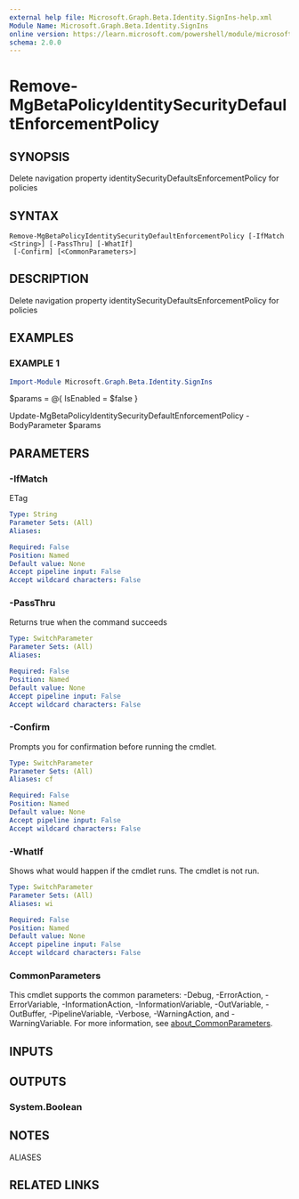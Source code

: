 ```yaml
---
external help file: Microsoft.Graph.Beta.Identity.SignIns-help.xml
Module Name: Microsoft.Graph.Beta.Identity.SignIns
online version: https://learn.microsoft.com/powershell/module/microsoft.graph.beta.identity.signins/remove-mgbetapolicyidentitysecuritydefaultenforcementpolicy
schema: 2.0.0
---
```


# Remove-MgBetaPolicyIdentitySecurityDefaultEnforcementPolicy

## SYNOPSIS
Delete navigation property identitySecurityDefaultsEnforcementPolicy for policies

## SYNTAX

```
Remove-MgBetaPolicyIdentitySecurityDefaultEnforcementPolicy [-IfMatch <String>] [-PassThru] [-WhatIf]
 [-Confirm] [<CommonParameters>]
```

## DESCRIPTION
Delete navigation property identitySecurityDefaultsEnforcementPolicy for policies

## EXAMPLES

### EXAMPLE 1
```powershell
Import-Module Microsoft.Graph.Beta.Identity.SignIns
```

$params = @{
	IsEnabled = $false
}

Update-MgBetaPolicyIdentitySecurityDefaultEnforcementPolicy -BodyParameter $params

## PARAMETERS

### -IfMatch
ETag

```yaml
Type: String
Parameter Sets: (All)
Aliases:

Required: False
Position: Named
Default value: None
Accept pipeline input: False
Accept wildcard characters: False
```

### -PassThru
Returns true when the command succeeds

```yaml
Type: SwitchParameter
Parameter Sets: (All)
Aliases:

Required: False
Position: Named
Default value: None
Accept pipeline input: False
Accept wildcard characters: False
```

### -Confirm
Prompts you for confirmation before running the cmdlet.

```yaml
Type: SwitchParameter
Parameter Sets: (All)
Aliases: cf

Required: False
Position: Named
Default value: None
Accept pipeline input: False
Accept wildcard characters: False
```

### -WhatIf
Shows what would happen if the cmdlet runs.
The cmdlet is not run.

```yaml
Type: SwitchParameter
Parameter Sets: (All)
Aliases: wi

Required: False
Position: Named
Default value: None
Accept pipeline input: False
Accept wildcard characters: False
```

### CommonParameters
This cmdlet supports the common parameters: -Debug, -ErrorAction, -ErrorVariable, -InformationAction, -InformationVariable, -OutVariable, -OutBuffer, -PipelineVariable, -Verbose, -WarningAction, and -WarningVariable. For more information, see [about_CommonParameters](http://go.microsoft.com/fwlink/?LinkID=113216).

## INPUTS

## OUTPUTS

### System.Boolean
## NOTES

ALIASES

## RELATED LINKS
